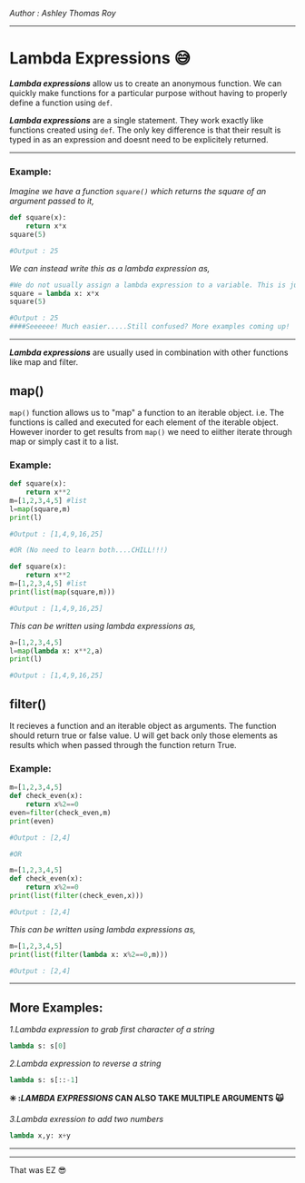 <!--Lambda Expressions in Python-->
_Author : Ashley Thomas Roy_
***
# Lambda Expressions :sweat_smile:

**_Lambda expressions_** allow us to create an anonymous function. We can quickly make functions for a particular purpose without having to properly define a function using `def`.

**_Lambda expressions_** are a single statement. They work exactly like functions created using `def`. The only key difference is that their result is typed in as an expression and doesnt need to be explicitely returned.

***

### Example:

_Imagine we have a function `square()` which returns the square of an argument passed to it,_
```python
def square(x):
    return x*x
square(5)

#Output : 25
```
_We can instead write this as a lambda expression as,_
```python
#We do not usually assign a lambda expression to a variable. This is just for demonstration purposes.
square = lambda x: x*x
square(5)

#Output : 25
####Seeeeee! Much easier.....Still confused? More examples coming up!
```

***

**_Lambda expressions_** are usually used in combination with other functions like map and filter.

map()
---
`map()` function allows us to "map" a function to an iterable object. i.e. The functions is called and executed for each element of the iterable object. However inorder to get results from `map()` we need to eiither iterate through map or simply cast it to a list.

### Example:

```python
def square(x):
    return x**2
m=[1,2,3,4,5] #list
l=map(square,m)
print(l)

#Output : [1,4,9,16,25] 

#OR (No need to learn both....CHILL!!!)

def square(x):
    return x**2
m=[1,2,3,4,5] #list
print(list(map(square,m)))

#Output : [1,4,9,16,25]
```
_This can be written using lambda expressions as,_

```python
a=[1,2,3,4,5]
l=map(lambda x: x**2,a)
print(l)

#Output : [1,4,9,16,25]
```

filter()
---
It recieves a function and an iterable object as arguments. The function should return true or false value. U will get back only those elements as results which when passed through the function return True.

### Example:

```python
m=[1,2,3,4,5]
def check_even(x):
    return x%2==0 
even=filter(check_even,m)
print(even)

#Output : [2,4]

#OR

m=[1,2,3,4,5]
def check_even(x):
    return x%2==0 
print(list(filter(check_even,x)))

#Output : [2,4]
```
_This can be written using lambda expressions as,_
```python
m=[1,2,3,4,5]
print(list(filter(lambda x: x%2==0,m)))

#Output : [2,4]
```

***

## More Examples:

_1.Lambda expression to grab first character of a string_
```python
lambda s: s[0]
```

_2.Lambda expression to reverse a string_
```python
lambda s: s[::-1]
```

**:eight_spoked_asterisk: :_LAMBDA EXPRESSIONS_ CAN ALSO TAKE MULTIPLE ARGUMENTS :scream_cat:**

_3.Lambda exression to add two numbers_
```python
lambda x,y: x+y
```

***                                                                                                                
***
That was EZ :sunglasses: 
    
    
